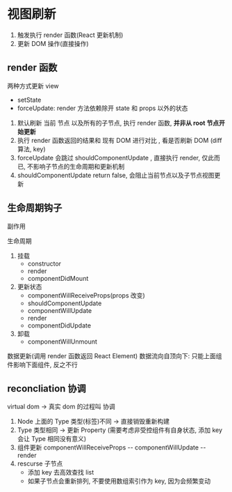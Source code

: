 # 视图刷新

1. 触发执行 render 函数(React 更新机制)
2. 更新 DOM 操作(直接操作)

## render 函数

两种方式更新 view

- setState
- forceUpdate: render 方法依赖除开 state 和 props 以外的状态

1. 默认刷新 当前 节点 以及所有的子节点, 执行 render 函数, **并非从 root 节点开始更新**
2. 执行 render 函数返回的结果和 现有 DOM 进行对比 , 看是否刷新 DOM (diff 算法, key)
3. forceUpdate 会跳过 shouldComponentUpdate , 直接执行 render, 仅此而已, 不影响子节点的生命周期和更新机制
4. shouldComponentUpdate return false, 会阻止当前节点以及子节点视图更新

## 生命周期钩子

副作用

生命周期

1. 挂载
   - constructor
   - render
   - componentDidMount
2. 更新状态
   - componentWillReceiveProps(props 改变)
   - shouldComponentUpdate
   - componentWillUpdate
   - render
   - componentDidUpdate
3. 卸载
   - componentWillUnmount

数据更新(调用 render 函数返回 React Element)
数据流向自顶向下: 只能上面组件影响下面组件, 反之不行

## reconcliation 协调

virtual dom -> 真实 dom 的过程叫 协调

1. Node 上面的 Type 类型(标签)不同 -> 直接销毁重新构建
2. Type 类型相同 -> 更新 Property (需要考虑非受控组件有自身状态, 添加 key 会让 Type 相同没有意义)
3. 组件更新 componentWillReceiveProps -- componentWillUpdate -- render
4. rescurse 子节点
   - 添加 key 去高效查找 list
   - 如果子节点会重新排列, 不要使用数组索引作为 key, 因为会频繁变动
